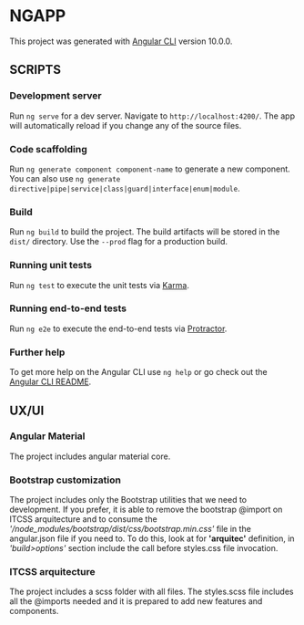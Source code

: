 # NGAPP

This project was generated with [Angular CLI](https://github.com/angular/angular-cli) version 10.0.0.

## SCRIPTS

### Development server

Run `ng serve` for a dev server. Navigate to `http://localhost:4200/`. The app will automatically reload if you change any of the source files.

### Code scaffolding

Run `ng generate component component-name` to generate a new component. You can also use `ng generate directive|pipe|service|class|guard|interface|enum|module`.

### Build

Run `ng build` to build the project. The build artifacts will be stored in the `dist/` directory. Use the `--prod` flag for a production build.

### Running unit tests

Run `ng test` to execute the unit tests via [Karma](https://karma-runner.github.io).

### Running end-to-end tests

Run `ng e2e` to execute the end-to-end tests via [Protractor](http://www.protractortest.org/).

### Further help

To get more help on the Angular CLI use `ng help` or go check out the [Angular CLI README](https://github.com/angular/angular-cli/blob/master/README.md).

## UX/UI 

### Angular Material

The project includes angular material core.

### Bootstrap customization

The project includes only the Bootstrap utilities that we need to development. If you prefer, it is able to remove the bootstrap @import on ITCSS arquitecture and to consume the *'/node_modules/bootstrap/dist/css/bootstrap.min.css'* file in the angular.json file if you need to. To do this, look at for **'arquitec'** definition, in *'build>options'* section include the call before styles.css file invocation.

### ITCSS arquitecture

The project includes a scss folder with all files. The styles.scss file includes all the @imports needed and it is prepared to add new features and components.
